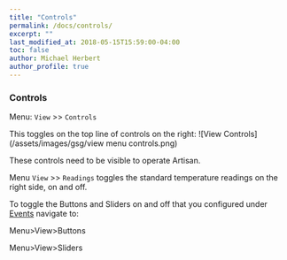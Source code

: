 ```yaml
---
title: "Controls"
permalink: /docs/controls/
excerpt: ""
last_modified_at: 2018-05-15T15:59:00-04:00
toc: false
author: Michael Herbert
author_profile: true
---
```


### Controls

Menu: `View` >> `Controls`

This toggles on the top line of controls on the right:
![View Controls](/assets/images/gsg/view menu controls.png)

These controls need to be visible to operate Artisan.  

Menu `View` >> `Readings` toggles the standard temperature readings on the right side, on and off.

To toggle the Buttons and Sliders on and off that you configured under [Events](https://artisan-scope.org/docs/events/) navigate to:

Menu>View>Buttons

Menu>View>Sliders

